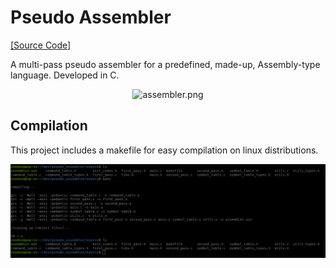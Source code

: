 # Pseudo Assembler

[[Source Code]][src]

[src]:          https://github.com/MyNameIsHeart/pseudo_assembler/source

A multi-pass pseudo assembler for a predefined, made-up, Assembly-type language.
Developed in C.

<p align="center">
    <img src="https://contribute.geeksforgeeks.org/wp-content/uploads/assem.png" alt="assembler.png">
</p>

## Compilation

This project includes a makefile for easy compilation on linux distributions. 

<p align="center">
  <img src="./images/make.png" alt="make_example.png" width="738">
</p>